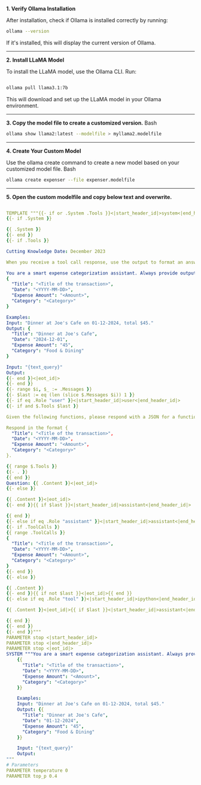 **1. Verify Ollama Installation**

After installation, check if Ollama is installed correctly by running:

```bash
ollama --version
```
If it's installed, this will display the current version of Ollama.

---------------------

**2. Install LLaMA Model**

To install the LLaMA model, use the Ollama CLI. Run:
```Bash

ollama pull llama3.1:7b
```
This will download and set up the LLaMA model in your Ollama environment.

---------------------
**3. Copy the model file to create a customized version.**
Bash
```Bash
ollama show llama2:latest --modelfile > myllama2.modelfile
```
---------------------
**4. Create Your Custom Model**

Use the ollama create command to create a new model based on your customized model file.
Bash
```Bash
ollama create expenser --file expenser.modelfile
```
---------------------
**5. Open the custom modelfile and copy below text and overwrite.**
```YAML

TEMPLATE """{{- if or .System .Tools }}<|start_header_id|>system<|end_header_id|>
{{- if .System }}

{{ .System }}
{{- end }}
{{- if .Tools }}

Cutting Knowledge Date: December 2023

When you receive a tool call response, use the output to format an answer to the original user query.

You are a smart expense categorization assistant. Always provide output in this JSON format. DATE should be in numerical always:
{
  "Title": "<Title of the transaction>",
  "Date": "<YYYY-MM-DD>",
  "Expense Amount": "<Amount>",
  "Category": "<Category>"
}

Examples:
Input: "Dinner at Joe's Cafe on 01-12-2024, total $45."
Output: {
  "Title": "Dinner at Joe's Cafe",
  "Date": "2024-12-01",
  "Expense Amount": "45",
  "Category": "Food & Dining"
}

Input: "{text_query}"
Output:
{{- end }}<|eot_id|>
{{- end }}
{{- range $i, $_ := .Messages }}
{{- $last := eq (len (slice $.Messages $i)) 1 }}
{{- if eq .Role "user" }}<|start_header_id|>user<|end_header_id|>
{{- if and $.Tools $last }}

Given the following functions, please respond with a JSON for a function call with its proper arguments that best answers the given prompt.

Respond in the format {
  "Title": "<Title of the transaction>",
  "Date": "<YYYY-MM-DD>",
  "Expense Amount": "<Amount>",
  "Category": "<Category>"
}.

{{ range $.Tools }}
{{- . }}
{{ end }}
Question: {{ .Content }}<|eot_id|>
{{- else }}

{{ .Content }}<|eot_id|>
{{- end }}{{ if $last }}<|start_header_id|>assistant<|end_header_id|>

{{ end }}
{{- else if eq .Role "assistant" }}<|start_header_id|>assistant<|end_header_id|>
{{- if .ToolCalls }}
{{ range .ToolCalls }}
{
  "Title": "<Title of the transaction>",
  "Date": "<YYYY-MM-DD>",
  "Expense Amount": "<Amount>",
  "Category": "<Category>"
}
{{- end }}
{{- else }}

{{ .Content }}
{{- end }}{{ if not $last }}<|eot_id|>{{ end }}
{{- else if eq .Role "tool" }}<|start_header_id|>ipython<|end_header_id|>

{{ .Content }}<|eot_id|>{{ if $last }}<|start_header_id|>assistant<|end_header_id|>

{{ end }}
{{- end }}
{{- end }}"""
PARAMETER stop <|start_header_id|>
PARAMETER stop <|end_header_id|>
PARAMETER stop <|eot_id|>
SYSTEM """You are a smart expense categorization assistant. Always provide output in this JSON format:
    {{
      "Title": "<Title of the transaction>",
      "Date": "<YYYY-MM-DD>",
      "Expense Amount": "<Amount>",
      "Category": "<Category>"
    }}

    Examples:
    Input: "Dinner at Joe's Cafe on 01-12-2024, total $45."
    Output: {{
      "Title": "Dinner at Joe's Cafe",
      "Date": "01-12-2024",
      "Expense Amount": "45",
      "Category": "Food & Dining"
    }}

    Input: "{text_query}"
    Output:
"""
# Parameters
PARAMETER temperature 0
PARAMETER top_p 0.4
```
